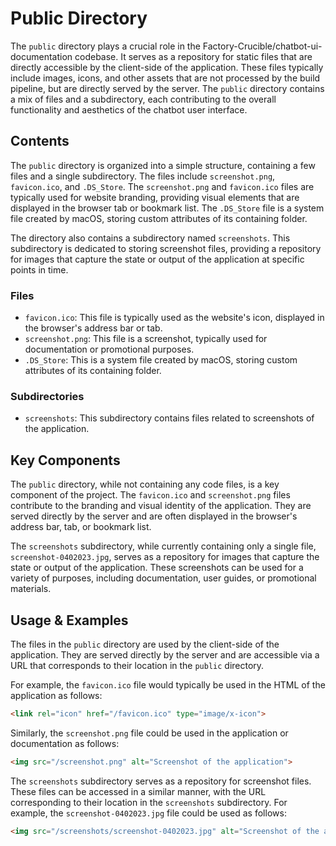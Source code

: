 
# Public Directory

The `public` directory plays a crucial role in the Factory-Crucible/chatbot-ui-documentation codebase. It serves as a repository for static files that are directly accessible by the client-side of the application. These files typically include images, icons, and other assets that are not processed by the build pipeline, but are directly served by the server. The `public` directory contains a mix of files and a subdirectory, each contributing to the overall functionality and aesthetics of the chatbot user interface.

## Contents

The `public` directory is organized into a simple structure, containing a few files and a single subdirectory. The files include `screenshot.png`, `favicon.ico`, and `.DS_Store`. The `screenshot.png` and `favicon.ico` files are typically used for website branding, providing visual elements that are displayed in the browser tab or bookmark list. The `.DS_Store` file is a system file created by macOS, storing custom attributes of its containing folder.

The directory also contains a subdirectory named `screenshots`. This subdirectory is dedicated to storing screenshot files, providing a repository for images that capture the state or output of the application at specific points in time.

### Files

- `favicon.ico`: This file is typically used as the website's icon, displayed in the browser's address bar or tab.
- `screenshot.png`: This file is a screenshot, typically used for documentation or promotional purposes.
- `.DS_Store`: This is a system file created by macOS, storing custom attributes of its containing folder.

### Subdirectories

- `screenshots`: This subdirectory contains files related to screenshots of the application.

## Key Components

The `public` directory, while not containing any code files, is a key component of the project. The `favicon.ico` and `screenshot.png` files contribute to the branding and visual identity of the application. They are served directly by the server and are often displayed in the browser's address bar, tab, or bookmark list.

The `screenshots` subdirectory, while currently containing only a single file, `screenshot-0402023.jpg`, serves as a repository for images that capture the state or output of the application. These screenshots can be used for a variety of purposes, including documentation, user guides, or promotional materials.

## Usage & Examples

The files in the `public` directory are used by the client-side of the application. They are served directly by the server and are accessible via a URL that corresponds to their location in the `public` directory.

For example, the `favicon.ico` file would typically be used in the HTML of the application as follows:

```html
<link rel="icon" href="/favicon.ico" type="image/x-icon">
```

Similarly, the `screenshot.png` file could be used in the application or documentation as follows:

```html
<img src="/screenshot.png" alt="Screenshot of the application">
```

The `screenshots` subdirectory serves as a repository for screenshot files. These files can be accessed in a similar manner, with the URL corresponding to their location in the `screenshots` subdirectory. For example, the `screenshot-0402023.jpg` file could be used as follows:

```html
<img src="/screenshots/screenshot-0402023.jpg" alt="Screenshot of the application">
```
